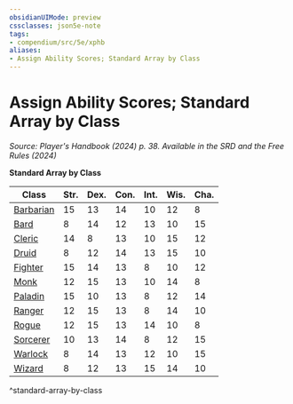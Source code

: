 ```yaml
---
obsidianUIMode: preview
cssclasses: json5e-note
tags:
- compendium/src/5e/xphb
aliases:
- Assign Ability Scores; Standard Array by Class
---
```

# Assign Ability Scores; Standard Array by Class
*Source: Player's Handbook (2024) p. 38. Available in the <span title='Systems Reference Document (5.2)'>SRD</span> and the Free Rules (2024)* 

**Standard Array by Class**

| Class | Str. | Dex. | Con. | Int. | Wis. | Cha. |
|-------|------|------|------|------|------|------|
| [Barbarian](/3-Mechanics/CLI/classes/barbarian-xphb.md) | 15 | 13 | 14 | 10 | 12 | 8 |
| [Bard](/3-Mechanics/CLI/classes/bard-xphb.md) | 8 | 14 | 12 | 13 | 10 | 15 |
| [Cleric](/3-Mechanics/CLI/classes/cleric-xphb.md) | 14 | 8 | 13 | 10 | 15 | 12 |
| [Druid](/3-Mechanics/CLI/classes/druid-xphb.md) | 8 | 12 | 14 | 13 | 15 | 10 |
| [Fighter](/3-Mechanics/CLI/classes/fighter-xphb.md) | 15 | 14 | 13 | 8 | 10 | 12 |
| [Monk](/3-Mechanics/CLI/classes/monk-xphb.md) | 12 | 15 | 13 | 10 | 14 | 8 |
| [Paladin](/3-Mechanics/CLI/classes/paladin-xphb.md) | 15 | 10 | 13 | 8 | 12 | 14 |
| [Ranger](/3-Mechanics/CLI/classes/ranger-xphb.md) | 12 | 15 | 13 | 8 | 14 | 10 |
| [Rogue](/3-Mechanics/CLI/classes/rogue-xphb.md) | 12 | 15 | 13 | 14 | 10 | 8 |
| [Sorcerer](/3-Mechanics/CLI/classes/sorcerer-xphb.md) | 10 | 13 | 14 | 8 | 12 | 15 |
| [Warlock](/3-Mechanics/CLI/classes/warlock-xphb.md) | 8 | 14 | 13 | 12 | 10 | 15 |
| [Wizard](/3-Mechanics/CLI/classes/wizard-xphb.md) | 8 | 12 | 13 | 15 | 14 | 10 |
^standard-array-by-class
